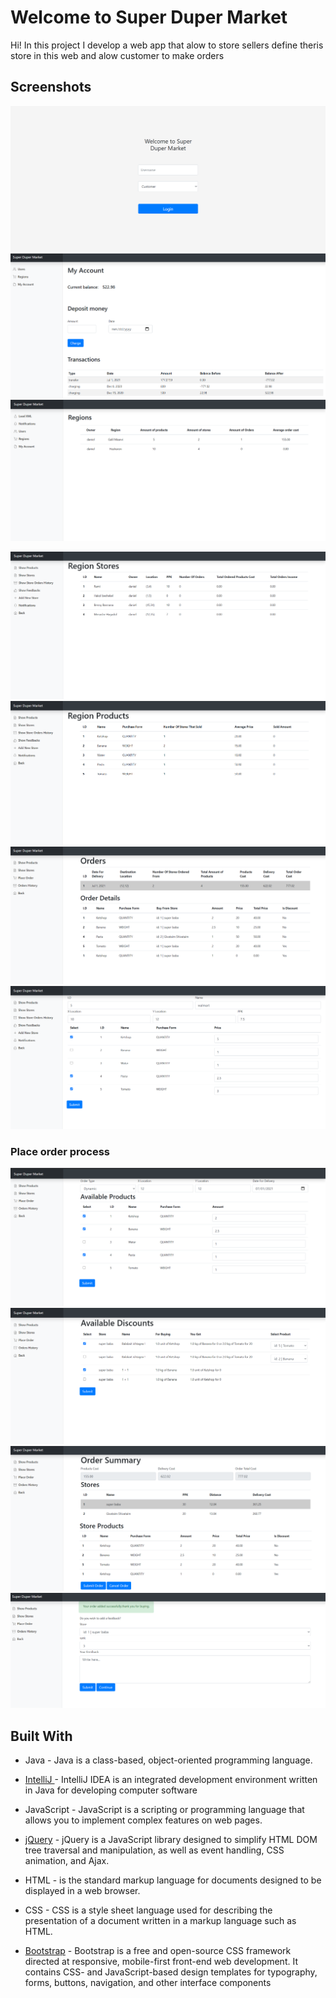 ﻿# Welcome to Super Duper Market
Hi!
In this project I develop a web app that alow to store sellers define 
theris store in this web and alow customer to make orders

## Screenshots


![Login Page](Screenshots/login.png)
![Dashborad Page](Screenshots/userAccount.png)
![Dashborad Page](Screenshots/regions.png)

![User Page](Screenshots/regionStores.png)
![User Page](Screenshots/regionProducts.png)
![User Page](Screenshots/ordersHistory.png)
![User Page](Screenshots/addNewStore.png)

### Place order process
![User Page](Screenshots/chooseProducts.png)
![User Page](Screenshots/chooseDiscounts.png)
![User Page](Screenshots/orderSummary.png)
![User Page](Screenshots/feedback.png)


## Built With

* Java - Java is a class-based, object-oriented programming language.
* [IntelliJ ](https://www.jetbrains.com/idea/) - IntelliJ IDEA is an integrated development environment written in Java for developing computer software

* JavaScript  - JavaScript is a scripting or programming language that allows you to implement complex features on web pages.
* [jQuery](https://jquery.com/) - jQuery is a JavaScript library designed to simplify HTML DOM tree traversal and manipulation, as well as event handling, CSS animation, and Ajax.

* HTML -  is the standard markup language for documents designed to be displayed in a web browser.
* CSS - CSS is a style sheet language used for describing the presentation of a document written in a markup language such as HTML.

* [Bootstrap](https://getbootstrap.com/) - Bootstrap is a free and open-source CSS framework directed at responsive, mobile-first front-end web development. It contains CSS- and JavaScript-based design templates for typography, forms, buttons, navigation, and other interface components


```
